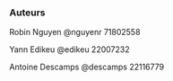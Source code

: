 ### Auteurs 

Robin Nguyen @nguyenr 71802558

Yann Edikeu @edikeu 22007232

Antoine Descamps @descamps 22116779
